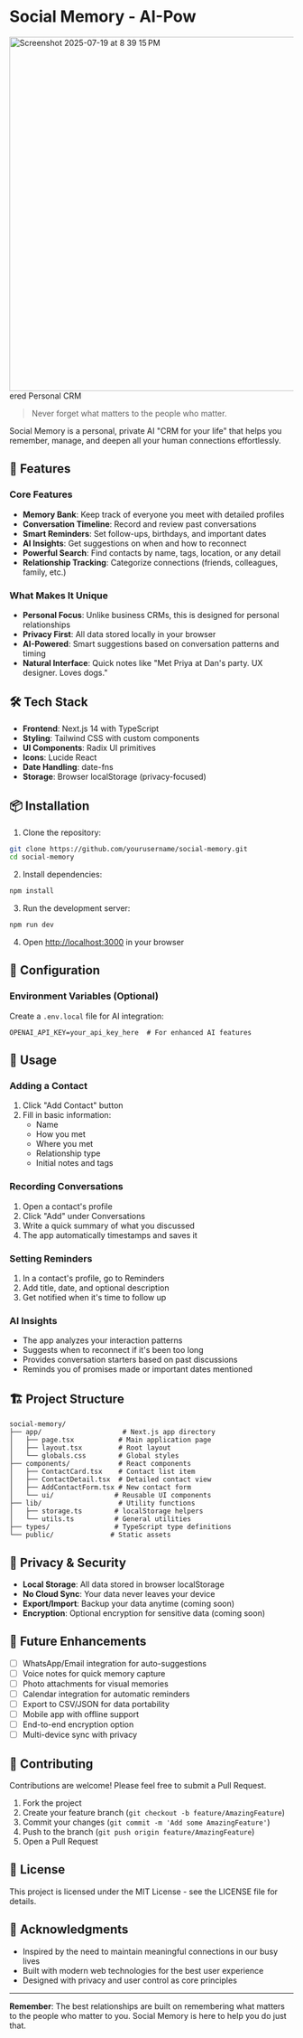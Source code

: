 # Social Memory - AI-Pow
<img width="1421" height="627" alt="Screenshot 2025-07-19 at 8 39 15 PM" src="https://github.com/user-attachments/assets/99d8c45d-5af9-435b-a0d5-21558cccf490" />
ered Personal CRM

> Never forget what matters to the people who matter.

Social Memory is a personal, private AI "CRM for your life" that helps you remember, manage, and deepen all your human connections effortlessly.

## 🚀 Features

### Core Features
- **Memory Bank**: Keep track of everyone you meet with detailed profiles
- **Conversation Timeline**: Record and review past conversations
- **Smart Reminders**: Set follow-ups, birthdays, and important dates
- **AI Insights**: Get suggestions on when and how to reconnect
- **Powerful Search**: Find contacts by name, tags, location, or any detail
- **Relationship Tracking**: Categorize connections (friends, colleagues, family, etc.)

### What Makes It Unique
- **Personal Focus**: Unlike business CRMs, this is designed for personal relationships
- **Privacy First**: All data stored locally in your browser
- **AI-Powered**: Smart suggestions based on conversation patterns and timing
- **Natural Interface**: Quick notes like "Met Priya at Dan's party. UX designer. Loves dogs."

## 🛠️ Tech Stack

- **Frontend**: Next.js 14 with TypeScript
- **Styling**: Tailwind CSS with custom components
- **UI Components**: Radix UI primitives
- **Icons**: Lucide React
- **Date Handling**: date-fns
- **Storage**: Browser localStorage (privacy-focused)

## 📦 Installation

1. Clone the repository:
```bash
git clone https://github.com/yourusername/social-memory.git
cd social-memory
```

2. Install dependencies:
```bash
npm install
```

3. Run the development server:
```bash
npm run dev
```

4. Open [http://localhost:3000](http://localhost:3000) in your browser

## 🔧 Configuration

### Environment Variables (Optional)
Create a `.env.local` file for AI integration:
```env
OPENAI_API_KEY=your_api_key_here  # For enhanced AI features
```

## 📱 Usage

### Adding a Contact
1. Click "Add Contact" button
2. Fill in basic information:
   - Name
   - How you met
   - Where you met
   - Relationship type
   - Initial notes and tags

### Recording Conversations
1. Open a contact's profile
2. Click "Add" under Conversations
3. Write a quick summary of what you discussed
4. The app automatically timestamps and saves it

### Setting Reminders
1. In a contact's profile, go to Reminders
2. Add title, date, and optional description
3. Get notified when it's time to follow up

### AI Insights
- The app analyzes your interaction patterns
- Suggests when to reconnect if it's been too long
- Provides conversation starters based on past discussions
- Reminds you of promises made or important dates mentioned

## 🏗️ Project Structure

```
social-memory/
├── app/                    # Next.js app directory
│   ├── page.tsx           # Main application page
│   ├── layout.tsx         # Root layout
│   └── globals.css        # Global styles
├── components/            # React components
│   ├── ContactCard.tsx    # Contact list item
│   ├── ContactDetail.tsx  # Detailed contact view
│   ├── AddContactForm.tsx # New contact form
│   └── ui/               # Reusable UI components
├── lib/                   # Utility functions
│   ├── storage.ts        # localStorage helpers
│   └── utils.ts          # General utilities
├── types/                # TypeScript type definitions
└── public/              # Static assets
```

## 🔐 Privacy & Security

- **Local Storage**: All data stored in browser localStorage
- **No Cloud Sync**: Your data never leaves your device
- **Export/Import**: Backup your data anytime (coming soon)
- **Encryption**: Optional encryption for sensitive data (coming soon)

## 🚀 Future Enhancements

- [ ] WhatsApp/Email integration for auto-suggestions
- [ ] Voice notes for quick memory capture
- [ ] Photo attachments for visual memories
- [ ] Calendar integration for automatic reminders
- [ ] Export to CSV/JSON for data portability
- [ ] Mobile app with offline support
- [ ] End-to-end encryption option
- [ ] Multi-device sync with privacy

## 🤝 Contributing

Contributions are welcome! Please feel free to submit a Pull Request.

1. Fork the project
2. Create your feature branch (`git checkout -b feature/AmazingFeature`)
3. Commit your changes (`git commit -m 'Add some AmazingFeature'`)
4. Push to the branch (`git push origin feature/AmazingFeature`)
5. Open a Pull Request

## 📄 License

This project is licensed under the MIT License - see the LICENSE file for details.

## 🙏 Acknowledgments

- Inspired by the need to maintain meaningful connections in our busy lives
- Built with modern web technologies for the best user experience
- Designed with privacy and user control as core principles

---

**Remember**: The best relationships are built on remembering what matters to the people who matter to you. Social Memory is here to help you do just that.
